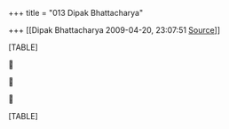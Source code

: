 +++
title = "013 Dipak Bhattacharya"

+++
[[Dipak Bhattacharya	2009-04-20, 23:07:51 [Source](https://groups.google.com/g/bvparishat/c/CXswxSRUl1A)]]



[TABLE]







[TABLE]

